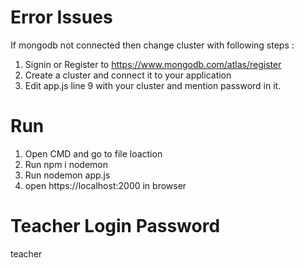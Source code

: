 # Error Issues
If mongodb not connected then change cluster with following steps : 
1. Signin or Register to https://www.mongodb.com/atlas/register
2. Create a cluster and connect it to your application
3. Edit app.js line 9 with your cluster and mention password in it.

# Run
1. Open CMD and go to file loaction
2. Run npm i nodemon
3. Run nodemon app.js
4. open https://localhost:2000 in browser

# Teacher Login Password
teacher
